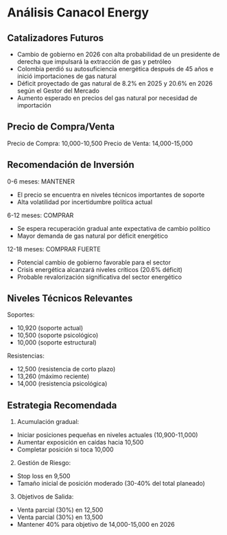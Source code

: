 # Análisis Canacol Energy

## Catalizadores Futuros

- Cambio de gobierno en 2026 con alta probabilidad de un presidente de derecha que impulsará la extracción de gas y petróleo
- Colombia perdió su autosuficiencia energética después de 45 años e inició importaciones de gas natural
- Déficit proyectado de gas natural de 8.2% en 2025 y 20.6% en 2026 según el Gestor del Mercado
- Aumento esperado en precios del gas natural por necesidad de importación

## Precio de Compra/Venta

Precio de Compra: 10,000-10,500
Precio de Venta: 14,000-15,000

## Recomendación de Inversión

0-6 meses: MANTENER

- El precio se encuentra en niveles técnicos importantes de soporte
- Alta volatilidad por incertidumbre política actual

6-12 meses: COMPRAR

- Se espera recuperación gradual ante expectativa de cambio político
- Mayor demanda de gas natural por déficit energético

12-18 meses: COMPRAR FUERTE

- Potencial cambio de gobierno favorable para el sector
- Crisis energética alcanzará niveles críticos (20.6% déficit)
- Probable revalorización significativa del sector energético

## Niveles Técnicos Relevantes

Soportes:

- 10,920 (soporte actual)
- 10,500 (soporte psicológico)
- 10,000 (soporte estructural)

Resistencias:

- 12,500 (resistencia de corto plazo)
- 13,260 (máximo reciente)
- 14,000 (resistencia psicológica)

## Estrategia Recomendada

1. Acumulación gradual:

- Iniciar posiciones pequeñas en niveles actuales (10,900-11,000)
- Aumentar exposición en caídas hacia 10,500
- Completar posición si toca 10,000

2. Gestión de Riesgo:

- Stop loss en 9,500
- Tamaño inicial de posición moderado (30-40% del total planeado)

3. Objetivos de Salida:

- Venta parcial (30%) en 12,500
- Venta parcial (30%) en 13,500
- Mantener 40% para objetivo de 14,000-15,000 en 2026
